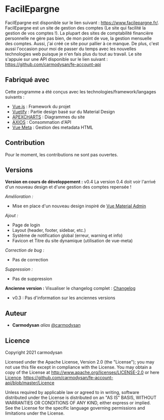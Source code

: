 # FacilEpargne
FacilEpargne est disponible sur le lien suivant : https://www.facilepargne.fr/. 
FacilEpargne est un site de gestion des comptes (Le site qui facilité la gestion de vos comptes !).
La plupart des sites de comptabilité financière personnelle ne gère pas bien, de mon point de vue, la gestion mensuelle des comptes.
Aussi, j'ai créé ce site pour pallier à ce manque. De plus, c'est aussi l'occasion pour moi de passer du temps avec les nouvelles technologies web puisque je n'en fais plus du tout au travail. 
Le site s'appuie sur une API disponible sur le lien suivant : https://github.com/carmodysan/fe-account-api

## Fabriqué avec
Cette programme a été conçus avec les technologies/framework/langages suivants :
* [Vue.js](https://vuejs.org/) : Framework du projet
* [Vuetify](https://vuetifyjs.com/) : Partie design basé sur du Material Design
* [APEXCHARTS](https://apexcharts.com/) : Diagrammes du site
* [AXIOS](https://axios-http.com/) : Consommation d'API
* [Vue Meta](https://vue-meta.nuxtjs.org/) : Gestion des metadata HTML


## Contribution
Pour le moment, les contributions ne sont pas ouvertes.

## Versions
**Version en cours de développement :** v0.4
La version 0.4 doit voir l'arrivé d'un nouveau design et d'une gestion des comptes repensée !

*Amélioration :*
* Mise en place d'un nouveau design inspiré de [Vue Material Admin](https://flatlogic.github.io/material-vue/?ref=morioh.com&utm_source=morioh.com#/dashboard)

*Ajout :*
* Page de login
* Layout (header, footer, sidebar, etc.)
* Système de notification global (erreur, warning et info)
* Favicon et Titre du site dynamique (utilisation de vue-meta)

*Correction de bug :*
* Pas de correction

*Suppression :*
* Pas de suppression

**Ancienne version :** 
Visualiser le changelog complet : [Changelog](Changelog.md)
*  v0.3 : Pas d'information sur les anciennes versions

## Auteur
* **Carmodysan** _alias_ [@carmodysan](https://github.com/carmodysan)

## Licence
Copyright 2021 carmodysan

Licensed under the Apache License, Version 2.0 (the "License");
you may not use this file except in compliance with the License.
You may obtain a copy of the License at http://www.apache.org/licenses/LICENSE-2.0 or here [Licence](Licence).
https://github.com/carmodysan/fe-account-api/blob/master/Licence

Unless required by applicable law or agreed to in writing, software
distributed under the License is distributed on an "AS IS" BASIS,
WITHOUT WARRANTIES OR CONDITIONS OF ANY KIND, either express or implied.
See the License for the specific language governing permissions and
limitations under the License.
